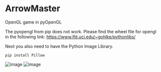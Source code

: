 # ArrowMaster
OpenGL game in pyOpenGL

The pyopengl from pip does not work. Please find the wheel file for opengl in the following link:
https://www.lfd.uci.edu/~gohlke/pythonlibs/

Next you also need to have the Python Image Library.
```
pip install Pillow
```

![image](https://user-images.githubusercontent.com/5768295/140398200-82c0fc26-b893-4970-97dc-c9df39574d14.png)
![image](https://user-images.githubusercontent.com/5768295/140398247-ef46aa1c-8727-42d4-8b98-623fd7d440b8.png)
